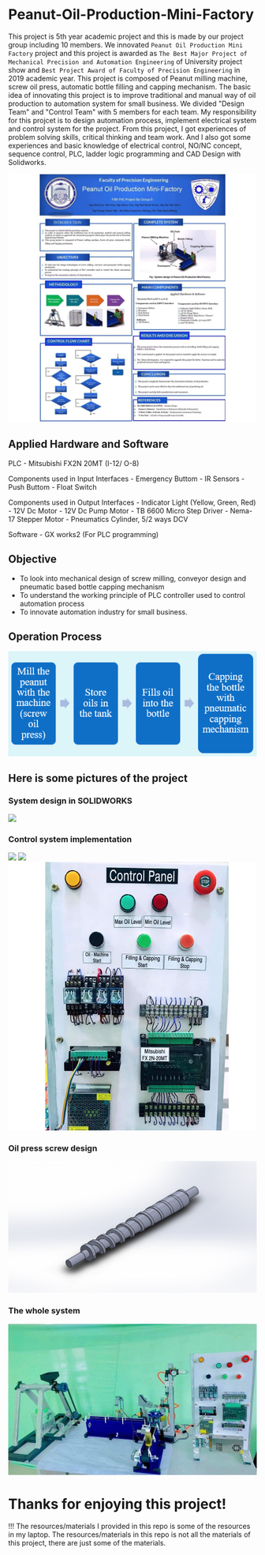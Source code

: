 # Peanut-Oil-Production-Mini-Factory

This project is 5th year academic project and this is made by our project group including 10 members. We innovated `Peanut Oil Production Mini Factory` project and this project is awarded as `The Best Major Project of Mechanical Precision and Automation Engineering` of University project show and `Best Project Award of Faculty of Precision Engineering` in 2019 academic year. This project is composed of Peanut milling machine, screw oil press, automatic bottle filling and capping mechanism. The basic idea of innovating this project is to improve traditional and manual way of oil production to automation system for small business.
We divided "Design Team" and "Control Team" with 5 members for each team. My responsibility for this projcet is to design automation process, implement electrical system and control system for the project. From this project, I got experiences of problem solving skills, critical thinking and team work. And I also got some experiences and basic knowledge of electrical control, NO/NC concept, sequence control, PLC, ladder logic programming and CAD Design with Solidworks.

<img src="images/vinyl.jpg">

## Applied Hardware and Software

PLC - Mitsubishi FX2N 20MT (I-12/ O-8)

Components used in Input Interfaces - Emergency Buttom
                                    - IR Sensors
                                    - Push Buttom
                                    - Float Switch
                                
Components used in Output Interfaces - Indicator Light (Yellow, Green, Red)
                                     - 12V Dc Motor
                                     - 12V Dc Pump Motor
                                     - TB 6600 Micro Step Driver
                                     - Nema-17 Stepper Motor
                                     - Pneumatics Cylinder, 5/2 ways DCV
                                     
Software - GX works2 (For PLC programming)

## Objective
- To look into mechanical design of screw milling, conveyor design and pneumatic based bottle capping mechanism
- To understand the working principle of PLC controller used to control automation process
- To innovate automation industry for small business.

## Operation Process

<img src="images/operation-process.PNG">

## Here is some pictures of the project

### System design in SOLIDWORKS

<img src="images/process-cad.jpg">


### Control system implementation

<img src="images/ladder-logic.jpg">

<img src="images/control-test.jpg">

<img src="images/control-panel.jpg">


### Oil press screw design

<img src="images/thread-design.JPG">


### The whole system

<img src="images/whole-system.jpg">

# Thanks for enjoying this project!

!!! The resources/materials I provided in this repo is some of the resources in my laptop. The resources/materials in this repo is not all the materials of this project, there are just some of the materials.
